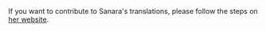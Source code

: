 If you want to contribute to Sanara's translations, please follow the steps on [her website](https://sanara.zirk.eu/documentation.html?display=Language).
